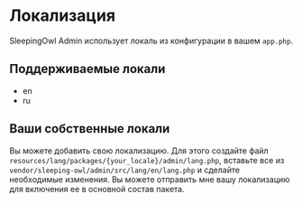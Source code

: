 # Локализация

SleepingOwl Admin использует локаль из конфигурации в вашем `app.php`.

## Поддерживаемые локали

 - en
 - ru

## Ваши собственные локали

Вы можете добавить свою локализацию. Для этого создайте файл `resources/lang/packages/{your_locale}/admin/lang.php`, вставьте все из `vendor/sleeping-owl/admin/src/lang/en/lang.php` и сделайте необходимые изменения. Вы можете отправить мне вашу локализацию для включения ее в основной состав пакета.
